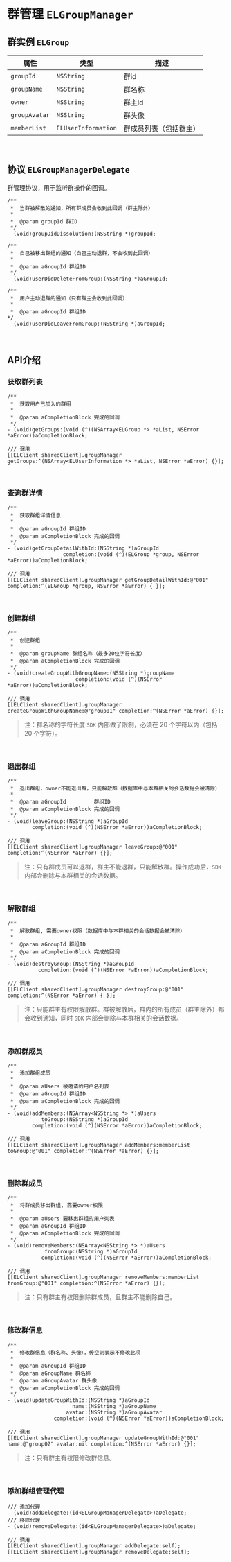 # 群管理 `ELGroupManager`

## 群实例 `ELGroup`

| 属性 | 类型 | 描述 | 
| --- | --- | --- |
| `groupId` | `NSString` | 群id |
| `groupName` | `NSString` | 群名称 |
| `owner` | `NSString` | 群主id |
| `groupAvatar` | `NSString` | 群头像 |
| `memberList` | `ELUserInformation` | 群成员列表（包括群主） |

<br />

## 协议 `ELGroupManagerDelegate`

群管理协议，用于监听群操作的回调。

```objc
/**
 *  当群被解散的通知，所有群成员会收到此回调（群主除外）
 *
 *  @param groupId 群ID
 */
- (void)groupDidDissolution:(NSString *)groupId;

/**
 *  自己被移出群组的通知（自己主动退群，不会收到此回调）
 *
 *  @param aGroupId 群组ID
 */
- (void)userDidDeleteFromGroup:(NSString *)aGroupId;

/**
 *  用户主动退群的通知（只有群主会收到此回调）
 *
 *  @param aGroupId 群组ID
*/
- (void)userDidLeaveFromGroup:(NSString *)aGroupId;
```

<br />

## API介绍

### 获取群列表

```objc
/**
 *  获取用户已加入的群组
 *
 *  @param aCompletionBlock 完成的回调
 */
- (void)getGroups:(void (^)(NSArray<ELGroup *> *aList, NSError *aError))aCompletionBlock;

/// 调用 
[[ELClient sharedClient].groupManager getGroups:^(NSArray<ELUserInformation *> *aList, NSError *aError) {}];
```

<br />

### 查询群详情

```objc
/**
 *  获取群组详情信息
 *
 *  @param aGroupId 群组ID
 *  @param aCompletionBlock 完成的回调
 */
- (void)getGroupDetailWithId:(NSString *)aGroupId
                  completion:(void (^)(ELGroup *group, NSError *aError))aCompletionBlock;
                  
/// 调用 
[[ELClient sharedClient].groupManager getGroupDetailWithId:@"001" completion:^(ELGroup *group, NSError *aError) { }];
```

<br />

### 创建群组

```objc
/**
 *  创建群组
 *
 *  @param groupName 群组名称（最多20位字符长度）
 *  @param aCompletionBlock 完成的回调
 */
- (void)createGroupWithGroupName:(NSString *)groupName
                      completion:(void (^)(NSError *aError))aCompletionBlock;
                      
/// 调用 
[[ELClient sharedClient].groupManager createGroupWithGroupName:@"group01" completion:^(NSError *aError) {}];
```

> 注：群名称的字符长度 `SDK` 内部做了限制，必须在 20 个字符以内（包括 20 个字符）。 

<br />

### 退出群组

```objc
/**
 *  退出群组，owner不能退出群，只能解散群（数据库中与本群相关的会话数据会被清除）
 *
 *  @param aGroupId         群组ID
 *  @param aCompletionBlock 完成的回调
 */
- (void)leaveGroup:(NSString *)aGroupId
        completion:(void (^)(NSError *aError))aCompletionBlock;
        
/// 调用 
[[ELClient sharedClient].groupManager leaveGroup:@"001" completion:^(NSError *aError) {}];
```

> 注：只有群成员可以退群，群主不能退群，只能解散群。操作成功后，`SDK` 内部会删除与本群相关的会话数据。

<br />

### 解散群组

```objc
/**
 *  解散群组, 需要owner权限（数据库中与本群相关的会话数据会被清除）
 *
 *  @param aGroupId 群组ID
 *  @param aCompletionBlock 完成的回调
 */
- (void)destroyGroup:(NSString *)aGroupId
          completion:(void (^)(NSError *aError))aCompletionBlock;
          
/// 调用 
[[ELClient sharedClient].groupManager destroyGroup:@"001" completion:^(NSError *aError) { }];
```

> 注：只能群主有权限解散群。群被解散后，群内的所有成员（群主除外）都会收到通知，同时 `SDK` 内部会删除与本群相关的会话数据。

<br />

### 添加群成员

```objc
/**
 *  添加群组成员
 *
 *  @param aUsers 被邀请的用户名列表
 *  @param aGroupId 群组ID
 *  @param aCompletionBlock 完成的回调
 */
- (void)addMembers:(NSArray<NSString *> *)aUsers
           toGroup:(NSString *)aGroupId
        completion:(void (^)(NSError *aError))aCompletionBlock;
        
/// 调用
[[ELClient sharedClient].groupManager addMembers:memberList toGroup:@"001" completion:^(NSError *aError) {}];
```

<br />

### 删除群成员

```objc
/**
 *  将群成员移出群组, 需要owner权限
 *
 *  @param aUsers 要移出群组的用户列表
 *  @param aGroupId 群组ID
 *  @param aCompletionBlock 完成的回调
 */
- (void)removeMembers:(NSArray<NSString *> *)aUsers
            fromGroup:(NSString *)aGroupId
           completion:(void (^)(NSError *aError))aCompletionBlock;
           
/// 调用
[[ELClient sharedClient].groupManager removeMembers:memberList fromGroup:@"001" completion:^(NSError *aError) {}];
```

> 注：只有群主有权限删除群成员，且群主不能删除自己。

<br />

### 修改群信息

```objc
/**
 *  修改群信息（群名称、头像），传空则表示不修改此项
 *
 *  @param aGroupId 群组ID
 *  @param aGroupName 群名称
 *  @param aGroupAvatar 群头像
 *  @param aCompletionBlock 完成的回调
 */
- (void)updateGroupWithId:(NSString *)aGroupId
                     name:(NSString *)aGroupName
                   avatar:(NSString *)aGroupAvatar
               completion:(void (^)(NSError *aError))aCompletionBlock;
               
/// 调用
[[ELClient sharedClient].groupManager updateGroupWithId:@"001" name:@"group02" avatar:nil completion:^(NSError *aError) {}];
```

> 注：只有群主有权限修改群信息。

<br />

### 添加群组管理代理
```objc
/// 添加代理
- (void)addDelegate:(id<ELGroupManagerDelegate>)aDelegate;
/// 移除代理
- (void)removeDelegate:(id<ELGroupManagerDelegate>)aDelegate;

/// 调用
[[ELClient sharedClient].groupManager addDelegate:self];
[[ELClient sharedClient].groupManager removeDelegate:self];
```
